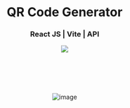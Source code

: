 <div align='center'>
  <h1>QR Code Generator</h1>
  <h3>React JS | Vite | API</h3>
  <img src='https://img.shields.io/badge/fmfahath-white?logo=github&logoColor=black'/>
  
<br><br>



<br>

![image](https://github.com/fmfahath/react_qrCode_generator/assets/95971934/0c84e93b-5667-4b6e-93da-a79458d1d4cb)


  
</div>
